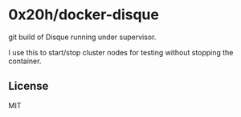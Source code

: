 # 0x20h/docker-disque

git build of Disque running under supervisor.

I use this to start/stop cluster nodes for testing without stopping 
the container.


## License

MIT
